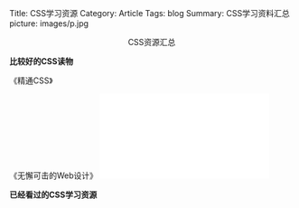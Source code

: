 Title: CSS学习资源
Category: Article
Tags: blog
Summary: CSS学习资料汇总
picture: images/p.jpg


<center>CSS资源汇总</center>

**比较好的CSS读物**

《精通CSS》

《无懈可击的Web设计》 ![下载链接](pdfs/css-wang-zhan-bu-ju-shi-lu.pdf)


**已经看过的CSS学习资源**
